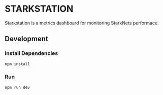 # STARKSTATION

Starkstation is a metrics dashboard for monitoring StarkNets performace. 
                       

## Development

### Install Dependencies

```bash
npm install
```

### Run

```bash
npm run dev
```
